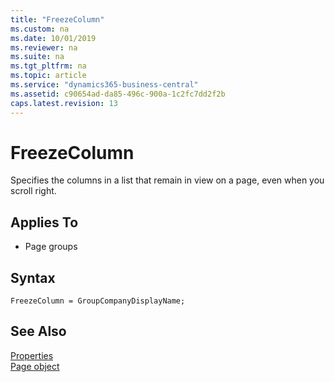 ```yaml
---
title: "FreezeColumn"
ms.custom: na
ms.date: 10/01/2019
ms.reviewer: na
ms.suite: na
ms.tgt_pltfrm: na
ms.topic: article
ms.service: "dynamics365-business-central"
ms.assetid: c90654ad-da85-496c-900a-1c2fc7dd2f2b
caps.latest.revision: 13
---
```


 

# FreezeColumn
Specifies the columns in a list that remain in view on a page, even when you scroll right.
  
## Applies To  
  
-   Page groups  

## Syntax
```
FreezeColumn = GroupCompanyDisplayName;
```

## See Also  
[Properties](devenv-properties.md)  
[Page object](../devenv-page-object.md)